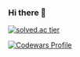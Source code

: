 ### Hi there 👋

<!--
**tolelom/tolelom** is a ✨ _special_ ✨ repository because its `README.md` (this file) appears on your GitHub profile.

Here are some ideas to get you started:

- 🔭 I’m currently working on ...
- 🌱 I’m currently learning ...
- 👯 I’m looking to collaborate on ...
- 🤔 I’m looking for help with ...
- 💬 Ask me about ...
- 📫 How to reach me: ...
- 😄 Pronouns: ...
- ⚡ Fun fact: ...
-->


<p align="center">
  <a href="https://solved.ac/tolelom">
    
  ![solved.ac tier](http://mazassumnida.wtf/api/generate_badge?boj=tolelom)

  </a>
  <a href="https://www.codewars.com/users/tolelom">
  
   ![Codewars Profile](https://www.codewars.com/users/tolelom/badges/large)
    
  </a>
</p>
